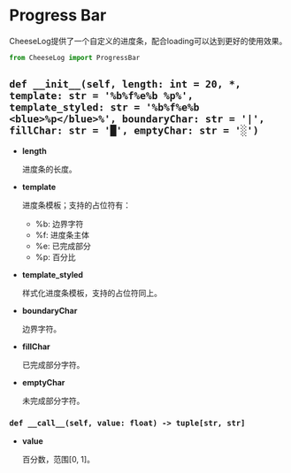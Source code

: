 # **Progress Bar**

CheeseLog提供了一个自定义的进度条，配合loading可以达到更好的使用效果。

```python
from CheeseLog import ProgressBar
```

## **`def __init__(self, length: int = 20, *, template: str = '%b%f%e%b %p%', template_styled: str = '%b%f%e%b <blue>%p</blue>%', boundaryChar: str = '|', fillChar: str = '█', emptyChar: str = '░')`**

- **length**

    进度条的长度。

- **template**

    进度条模板；支持的占位符有：
    - %b: 边界字符
    - %f: 进度条主体
    - %e: 已完成部分
    - %p: 百分比

- **template_styled**

    样式化进度条模板，支持的占位符同上。

- **boundaryChar**

    边界字符。

- **fillChar**

    已完成部分字符。

- **emptyChar**

    未完成部分字符。

### **`def __call__(self, value: float) -> tuple[str, str]`**

- **value**

    百分数，范围[0, 1]。
